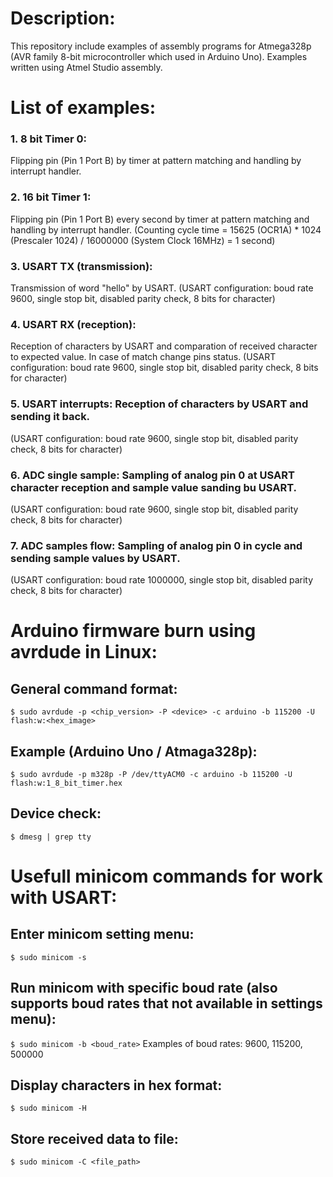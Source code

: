 Description:
==============
This repository include examples of assembly programs for Atmega328p (AVR family 8-bit microcontroller which used in Arduino Uno). Examples written using Atmel Studio assembly.

List of examples:
=================
### 1. 8  bit Timer 0:
Flipping pin (Pin 1 Port B) by timer at pattern matching and handling by interrupt handler.
### 2. 16 bit Timer 1:
Flipping pin (Pin 1 Port B) every second by timer at pattern matching and handling by interrupt handler. 
(Counting cycle time = 15625 (OCR1A) * 1024 (Prescaler 1024) / 16000000 (System Clock 16MHz) = 1 second)
### 3. USART TX (transmission):
Transmission of word "hello" by USART. 
(USART configuration: boud rate 9600, single stop bit, disabled parity check, 8 bits for character)
### 4. USART RX (reception):
Reception of characters by USART and comparation of received character to expected value. In case of match change pins status.
(USART configuration: boud rate 9600, single stop bit, disabled parity check, 8 bits for character)
### 5. USART interrupts:		Reception of characters by USART and sending it back.
(USART configuration: boud rate 9600, single stop bit, disabled parity check, 8 bits for character)
### 6. ADC single sample:		Sampling of analog pin 0 at USART character reception and sample value sanding bu USART.
(USART configuration: boud rate 9600, single stop bit, disabled parity check, 8 bits for character)
### 7. ADC samples flow:		Sampling of analog pin 0 in cycle and sending sample values by USART.
(USART configuration: boud rate 1000000, single stop bit, disabled parity check, 8 bits for character)

Arduino firmware burn using avrdude in Linux:
===============================================
## General command format:
```$ sudo avrdude -p <chip_version> -P <device> -c arduino -b 115200 -U flash:w:<hex_image>```

## Example (Arduino Uno / Atmaga328p):
```$ sudo avrdude -p m328p -P /dev/ttyACM0 -c arduino -b 115200 -U flash:w:1_8_bit_timer.hex```

## Device check:
```$ dmesg | grep tty```

Usefull minicom commands for work with USART:
=============================================
## Enter minicom setting menu:
```$ sudo minicom -s```

## Run minicom with specific boud rate (also supports boud rates that not available in settings menu):
```$ sudo minicom -b <boud_rate>```
Examples of boud rates: 9600, 115200, 500000

## Display characters in hex format:
```$ sudo minicom -H```

## Store received data to file:
```$ sudo minicom -C <file_path>```

